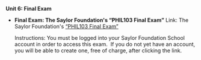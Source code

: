 **Unit 6: Final Exam** <span id="6"></span> 
-   **Final Exam: The Saylor Foundation's “PHIL103 Final Exam”**
    Link: The Saylor Foundation's [“PHIL103 Final
    Exam”](http://school.saylor.org/mod/quiz/view.php?id=1197)  
      
     Instructions: You must be logged into your Saylor Foundation School
    account in order to access this exam.  If you do not yet have an
    account, you will be able to create one, free of charge, after
    clicking the link.


